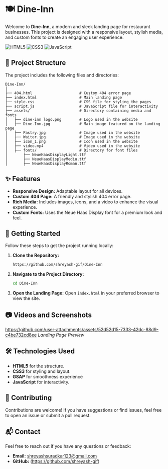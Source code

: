 # 🍽️ Dine-Inn

Welcome to **Dine-Inn**, a modern and sleek landing page for restaurant businesses. This project is designed with a responsive layout, stylish media, and custom fonts to create an engaging user experience.

![HTML5](https://img.shields.io/badge/HTML5-E34F26?style=for-the-badge&logo=html5&logoColor=white)
![CSS3](https://img.shields.io/badge/CSS3-1572B6?style=for-the-badge&logo=css3&logoColor=white)
![JavaScript](https://img.shields.io/badge/JavaScript-F7DF1E?style=for-the-badge&logo=javascript&logoColor=black)

## 📂 Project Structure

The project includes the following files and directories:

```plaintext
Dine-Inn/
│
├── 404.html                     # Custom 404 error page
├── index.html                   # Main landing page
├── style.css                    # CSS file for styling the pages
├── script.js                    # JavaScript file for interactivity
├── assets/                      # Directory containing media and fonts
│   ├── dine-inn logo.png        # Logo used in the website
│   ├── Dine-Inn.jpg             # Main image featured on the landing page
│   ├── Pastry.jpg               # Image used in the website
│   ├── Waiter.jpg               # Image used in the website
│   ├── icon_1.png               # Icon used in the website
│   ├── video.mp4                # Video used in the website
│   ├── fonts/                   # Directory for font files
│       ├── NeueHaasDisplayLight.ttf
│       ├── NeueHaasDisplayMediu.ttf
│       ├── NeueHaasDisplayRoman.ttf
```

## ✨ Features

- **Responsive Design:** Adaptable layout for all devices.
- **Custom 404 Page:** A friendly and stylish 404 error page.
- **Rich Media:** Includes images, icons, and a video to enhance the visual experience.
- **Custom Fonts:** Uses the Neue Haas Display font for a premium look and feel.

## 🚀 Getting Started

Follow these steps to get the project running locally:

1. **Clone the Repository:**
   ```bash
   https://github.com/shreyash-gif/Dine-Inn
   ```
2. **Navigate to the Project Directory:**
   ```bash
   cd Dine-Inn
   ```
3. **Open the Landing Page:**
   Open `index.html` in your preferred browser to view the site.

## 📷 Videos and Screenshots 
https://github.com/user-attachments/assets/52d52d15-7333-42dc-88d9-c4be732cd8ee
*Landing Page Preview*

## 🛠️ Technologies Used

- **HTML5** for the structure.
- **CSS3** for styling and layout.
- **GSAP** for smoothness experience 
- **JavaScript** for interactivity.

## 🤝 Contributing

Contributions are welcome! If you have suggestions or find issues, feel free to open an issue or submit a pull request.

## 📬 Contact

Feel free to reach out if you have any questions or feedback:

- **Email:** shreyashsuradkar123@gmail.com
- **GitHub:** (https://github.com/shreyash-gif)


